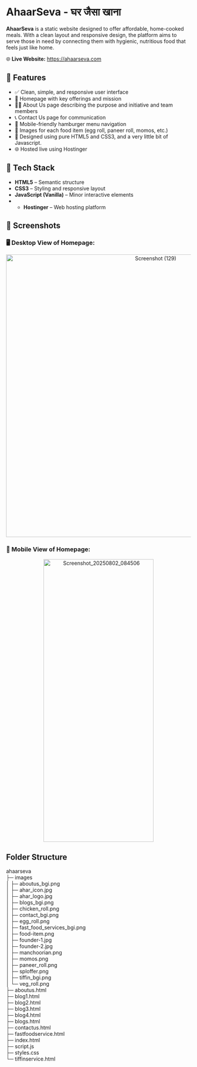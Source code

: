# AhaarSeva - घर जैसा खाना

**AhaarSeva** is a static website designed to offer affordable, home-cooked meals. With a clean layout and responsive design, the platform aims to serve those in need by connecting them with hygienic, nutritious food that feels just like home.

🌐 **Live Website:** https://ahaarseva.com

## 📌 Features

- ✅ Clean, simple, and responsive user interface
- 🍲 Homepage with key offerings and mission
- 👨‍🍳 About Us page describing the purpose and initiative and team members
- 📞 Contact Us page for communication
- 📱 Mobile-friendly hamburger menu navigation
- 📸 Images for each food item (egg roll, paneer roll, momos, etc.)
- 🎨 Designed using pure HTML5 and CSS3, and a very little bit of Javascript.
- 🌐 Hosted live using Hostinger

## 🔧 Tech Stack

- **HTML5** – Semantic structure
- **CSS3** – Styling and responsive layout
- **JavaScript (Vanilla)** – Minor interactive elements
- - **Hostinger** – Web hosting platform

## 📸 Screenshots

### 🖥️ Desktop View of Homepage:
<p align="center">
  <img width="800" height="768" alt="Screenshot (129)" src="https://github.com/user-attachments/assets/76d47368-fe6c-494c-9d88-0fa3bb039699" />
</p>

### 📱 Mobile View of Homepage:
<p align="center">
  <img width="300" height="768" alt="Screenshot_20250802_084506" src="https://github.com/user-attachments/assets/30c35ee3-a432-4497-a098-9bce44ee5c4c" />
</p>

## Folder Structure
ahaarseva                         
├─ images                         
│  ├─ aboutus_bgi.png             
│  ├─ ahar_icon.jpg               
│  ├─ ahar_logo.jpg               
│  ├─ blogs_bgi.png               
│  ├─ chicken_roll.png            
│  ├─ contact_bgi.png             
│  ├─ egg_roll.png                
│  ├─ fast_food_services_bgi.png  
│  ├─ food-item.png               
│  ├─ founder-1.jpg               
│  ├─ founder-2.jpg               
│  ├─ manchoorian.png             
│  ├─ momos.png                   
│  ├─ paneer_roll.png             
│  ├─ sploffer.png                
│  ├─ tiffin_bgi.png              
│  └─ veg_roll.png                
├─ aboutus.html                   
├─ blog1.html                     
├─ blog2.html                     
├─ blog3.html                     
├─ blog4.html                     
├─ blogs.html                     
├─ contactus.html                 
├─ fastfoodservice.html           
├─ index.html                     
├─ script.js                      
├─ styles.css                     
└─ tiffinservice.html 


